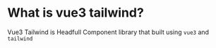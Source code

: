 # What is vue3 tailwind?

Vue3 Tailwind is Headfull Component library that built using `vue3` and `tailwind`